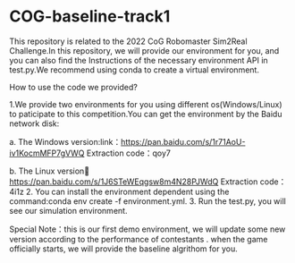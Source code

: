# COG-baseline-track1
This repository is related to the 2022 CoG Robomaster Sim2Real Challenge.In this repository, we will provide our environment for you, and you can also find the Instructions of the necessary environment API in test.py.We recommend using conda to create a virtual environment.

How to use the code we provided?

1.We provide two environments for you  using different os(Windows/Linux) to paticipate to this competition.You can get the environment by the Baidu network disk:

a. The Windows version:link：https://pan.baidu.com/s/1r71AoU-iv1KocmMFP7gVWQ  Extraction code：qoy7

b. The Linux version:link: https://pan.baidu.com/s/1J6STeWEqgsw8m4N28PJWdQ  Extraction code：4i1z
2. You can install the environment dependent using the command:conda env create -f environment.yml.
3. Run the test.py, you will see our simulation environment.

Special Note：this is our first demo environment, we will update some new version according to the performance of contestants .
when the game officially starts, we will provide the baseline algrithom for you.
